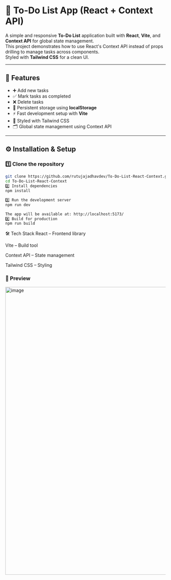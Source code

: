 # 📝 To-Do List App (React + Context API)

A simple and responsive **To-Do List** application built with **React**, **Vite**, and **Context API** for global state management.  
This project demonstrates how to use React's Context API instead of props drilling to manage tasks across components.  
Styled with **Tailwind CSS** for a clean UI.

---

## 🚀 Features
- ➕ Add new tasks
- ✅ Mark tasks as completed
- ❌ Delete tasks
- 💾 Persistent storage using **localStorage**
- ⚡ Fast development setup with **Vite**
- 🎨 Styled with Tailwind CSS
- 🗂️ Global state management using Context API

---

## ⚙️ Installation & Setup

### 1️⃣ Clone the repository
```bash
git clone https://github.com/rutujajadhavdev/To-Do-List-React-Context.git
cd To-Do-List-React-Context
2️⃣ Install dependencies
npm install

3️⃣ Run the development server
npm run dev

The app will be available at: http://localhost:5173/
4️⃣ Build for production
npm run build

```

🛠️ Tech Stack
React – Frontend library

Vite – Build tool

Context API – State management

Tailwind CSS – Styling

### 📸 Preview
<img width="1390" height="901" alt="image" src="https://github.com/user-attachments/assets/97e65b6d-6124-4555-8857-d3fccc44bf19" />


